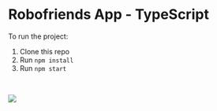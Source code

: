 # Robofriends App - TypeScript

To run the project:

1. Clone this repo
2. Run `npm install`
3. Run `npm start`

<br/>

![](./usage.gif)
